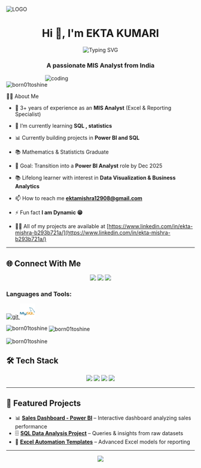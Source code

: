 ![LOGO](https://github.com/Born01toshine/Born01tishine/blob/main/1733978314307.jpeg)

<h1 align="center">Hi 👋, I'm EKTA KUMARI</h1>
<p align="center">
  <img src="https://readme-typing-svg.herokuapp.com?font=Fira+Code&pause=1000&color=FF5733&center=true&vCenter=true&width=500&lines=MIS+Analyst+%7C+Power+BI+Enthusiast;Data+Analytics+%7C+Business+Insights;Excel+%7C+SQL+%7C+Power+BI+%7C+Python" alt="Typing SVG" />
</p>

<h3 align="center">A passionate MIS Analyst from India</h3>

<img align="right" alt="coding" width="400" src="https://cdn.dribbble.com/userupload/28009276/file/original-7f5e42b060e1417584d3faddeb969963.gif">

<p align="left"> <img src="https://komarev.com/ghpvc/?username=born01toshine&label=Profile%20views&color=0e75b6&style=flat" alt="born01toshine" /> </p>



 👩‍💻 About Me
- 💼 3+ years of experience as an **MIS Analyst** (Excel & Reporting Specialist)
- 🌱 I’m currently learning **SQL , statistics**
- 📊 Currently building projects in **Power BI and SQL**
- 📚 Mathematics & Statisticts Graduate
- 🎯 Goal: Transition into a **Power BI Analyst** role by Dec 2025  
- 📚 Lifelong learner with interest in **Data Visualization & Business Analytics**
- 📫 How to reach me **ektamishra12908@gmail.com**

- ⚡ Fun fact **I am Dynamic 😁**
- 👨‍💻 All of my projects are available at [https://www.linkedin.com/in/ekta-mishra-b293b721a/](https://www.linkedin.com/in/ekta-mishra-b293b721a/)




---


## 🌐 Connect With Me

 <p align="center">
  <a href="https://www.linkedin.com/in/your-linkedin/"><img src="https://img.shields.io/badge/LinkedIn-0e76a8?style=for-the-badge&logo=linkedin&logoColor=white"/></a>
  <a href="mailto:yourmail@gmail.com"><img src="https://img.shields.io/badge/Gmail-d14836?style=for-the-badge&logo=gmail&logoColor=white"/></a>
  <a href="https://github.com/YourGitHubUsername"><img src="https://img.shields.io/badge/GitHub-100000?style=for-the-badge&logo=github&logoColor=white"/></a>
</p>

</p>

<h3 align="left">Languages and Tools:</h3>
<p align="left"> <a href="https://git-scm.com/" target="_blank" rel="noreferrer"> <img src="https://www.vectorlogo.zone/logos/git-scm/git-scm-icon.svg" alt="git" width="40" height="40"/> </a> <a href="https://www.mysql.com/" target="_blank" rel="noreferrer"> <img src="https://raw.githubusercontent.com/devicons/devicon/master/icons/mysql/mysql-original-wordmark.svg" alt="mysql" width="40" height="40"/> </a> </p>

<p><img align="left" src="https://github-readme-stats.vercel.app/api/top-langs?username=born01toshine&show_icons=true&locale=en&layout=compact" alt="born01toshine" /></p>

<p>&nbsp;<img align="center" src="https://github-readme-stats.vercel.app/api?username=born01toshine&show_icons=true&locale=en" alt="born01toshine" /></p>

<p><img align="center" src="https://github-readme-streak-stats.herokuapp.com/?user=born01toshine&" alt="born01toshine" /></p>


## 🛠️ Tech Stack

<p align="center">
  <img width="50" src="https://upload.wikimedia.org/wikipedia/commons/thumb/3/34/Microsoft_Office_Excel_%282019%E2%80%93present%29.svg/512px-Microsoft_Office_Excel_%282019%E2%80%93present%29.svg.png?20190925171014" />
  <img  width="110" src="https://www.forestgt.com.au/wp-content/uploads/2022/03/Signature-banner-13.png" />
  <img  width="100" src="https://encrypted-tbn0.gstatic.com/images?q=tbn:ANd9GcQ_881BMAK4h7fqSHLcuV7AFBkcm73_YaGHgQ&s" />
  <img  width="100" src="https://logos-world.net/wp-content/uploads/2021/10/Python-Symbol.png" />
 
</p>

---

## 🚀 Featured Projects
- 📊 **[Sales Dashboard - Power BI](#)** – Interactive dashboard analyzing sales performance  
- 🗄 **[SQL Data Analysis Project](#)** – Queries & insights from raw datasets  
- 📑 **[Excel Automation Templates](#)** – Advanced Excel models for reporting  


---

<!-- Footer -->
<p align="center">
  <img src="https://capsule-render.vercel.app/api?type=waving&color=0:FFAF7B,100:3A1C71&height=100&section=footer"/>
</p>


